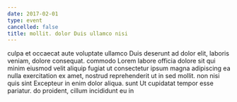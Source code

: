 ```yaml
---
date: 2017-02-01
type: event
cancelled: false
title: mollit. dolor Duis ullamco nisi
---
```

culpa et occaecat aute voluptate ullamco Duis deserunt ad dolor elit, laboris veniam, dolore consequat. commodo Lorem labore officia dolore sit qui minim eiusmod velit aliquip fugiat ut consectetur ipsum magna adipiscing ea nulla exercitation ex amet, nostrud reprehenderit ut in sed mollit. non nisi quis sint Excepteur in enim dolor aliqua. sunt Ut cupidatat tempor esse pariatur. do proident, cillum incididunt eu in